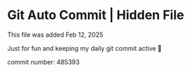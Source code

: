 # Git Auto Commit | Hidden File

This file was added Feb 12, 2025

Just for fun and keeping my daily git commit active 🤪

commit number: 485393
